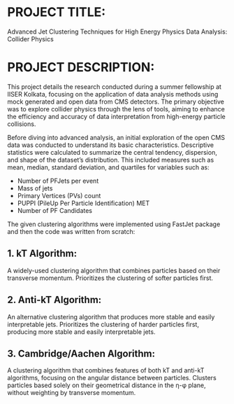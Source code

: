 # PROJECT TITLE: 
Advanced Jet Clustering Techniques for High Energy Physics Data Analysis:  Collider Physics

# PROJECT DESCRIPTION:
This project details the research conducted during a summer fellowship at IISER Kolkata, focusing on the application of data analysis methods using mock generated and open data from CMS detectors. The primary objective was to explore collider physics through the lens of tools, aiming to enhance the efficiency and accuracy of data interpretation from high-energy particle collisions.

Before diving into advanced analysis, an initial exploration of the open CMS data was conducted to understand its basic characteristics. Descriptive statistics were calculated to summarize the central tendency, dispersion, and shape of the dataset’s distribution. This included measures such as mean, median, standard deviation, and quartiles for variables such as:
- Number of PFJets per event
- Mass of jets
- Primary Vertices (PVs) count
- PUPPI (PileUp Per Particle Identification) MET
- Number of PF Candidates

The given clustering algorithms were implemented using FastJet package and then the code was written from scratch:
## 1. kT Algorithm: 
A widely-used clustering algorithm that combines particles based on their transverse momentum.
Prioritizes the clustering of softer particles first.

## 2. Anti-kT Algorithm: 
An alternative clustering algorithm that produces more stable and easily interpretable jets.
Prioritizes the clustering of harder particles first, producing more stable and easily interpretable jets.

## 3. Cambridge/Aachen Algorithm: 
A clustering algorithm that combines features of both kT and anti-kT algorithms, focusing on the angular distance between particles.
Clusters particles based solely on their geometrical distance in the η-φ plane, without weighting by transverse momentum.
